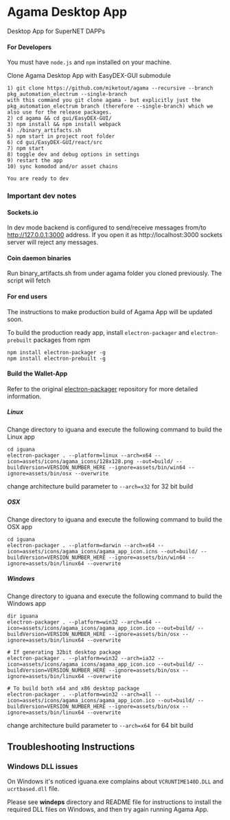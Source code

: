 # Agama Desktop App
Desktop App for SuperNET DAPPs

#### For Developers
You must have `node.js` and `npm` installed on your machine.

Clone Agama Desktop App with EasyDEX-GUI submodule
```shell
1) git clone https://github.com/miketout/agama --recursive --branch pkg_automation_electrum --single-branch
with this command you git clone agama - but explicitly just the pkg_automation_electrum branch (therefore --single-branch) which we also use for the release packages.
2) cd agama && cd gui/EasyDEX-GUI/
3) npm install && npm install webpack
4) ./binary_artifacts.sh
5) npm start in project root folder
6) cd gui/EasyDEX-GUI/react/src
7) npm start
8) toggle dev and debug options in settings
9) restart the app
10) sync komodod and/or asset chains

You are ready to dev
```

### Important dev notes

#### Sockets.io
In dev mode backend is configured to send/receive messages from/to http://127.0.0.1:3000 address. If you open it as http://localhost:3000 sockets server will reject any messages.

#### Coin daemon binaries
Run binary_artifacts.sh from under agama folder you cloned previously. The script will fetch

#### For end users
The instructions to make production build of Agama App will be updated soon.

To build the production ready app, install `electron-packager` and `electron-prebuilt` packages from npm
```shell
npm install electron-packager -g
npm install electron-prebuilt -g
```

#### **Build the Wallet-App**
Refer to the original [electron-packager](https://github.com/electron-userland/electron-packager) repository for more detailed information.

##### Linux
Change directory to iguana and execute the following command to build the Linux app
```shell
cd iguana
electron-packager . --platform=linux --arch=x64 --icon=assets/icons/agama_icons/128x128.png --out=build/ --buildVersion=VERSION_NUMBER_HERE --ignore=assets/bin/win64 --ignore=assets/bin/osx --overwrite
```
change architecture build parameter to ```--arch=x32``` for 32 bit build

##### OSX
Change directory to iguana and execute the following command to build the OSX app
```shell
cd iguana
electron-packager . --platform=darwin --arch=x64 --icon=assets/icons/agama_icons/agama_app_icon.icns --out=build/ --buildVersion=VERSION_NUMBER_HERE --ignore=assets/bin/win64 --ignore=assets/bin/linux64 --overwrite
```

##### Windows
Change directory to iguana and execute the following command to build the Windows app
```shell
dir iguana
electron-packager . --platform=win32 --arch=x64 --icon=assets/icons/agama_icons/agama_app_icon.ico --out=build/ --buildVersion=VERSION_NUMBER_HERE --ignore=assets/bin/osx --ignore=assets/bin/linux64 --overwrite

# If generating 32bit desktop package
electron-packager . --platform=win32 --arch=ia32 --icon=assets/icons/agama_icons/agama_app_icon.ico --out=build/ --buildVersion=VERSION_NUMBER_HERE --ignore=assets/bin/osx --ignore=assets/bin/linux64 --overwrite

# To build both x64 and x86 desktop package
electron-packager . --platform=win32 --arch=all --icon=assets/icons/agama_icons/agama_app_icon.ico --out=build/ --buildVersion=VERSION_NUMBER_HERE --ignore=assets/bin/osx --ignore=assets/bin/linux64 --overwrite
```
change architecture build parameter to ```--arch=x64``` for 64 bit build


## Troubleshooting Instructions

### Windows DLL issues
On Windows it's noticed iguana.exe complains about `VCRUNTIME140D.DLL` and `ucrtbased.dll` file.

Please see **windeps** directory and README file for instructions to install the required DLL files on Windows, and then try again running Agama App.
